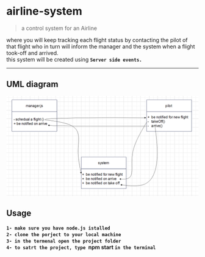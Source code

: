 # airline-system

> a control system for an Airline

where you will keep tracking each flight status by contacting the pilot of that flight who in turn will inform the manager and the system when a flight took-off and arrived. <br>
this system will be created using <b>`Server side events.`<b>

<hr>

## UML diagram

![UML diagram](./docs/images/UML.png)

## Usage

`1- make sure you have node.js istalled`<br>
`2- clone the porject to your local machine `<br>
`3- in the termenal open the project folder`<br>
`4- to satrt the project, type `npm start `in the terminal`<br>
